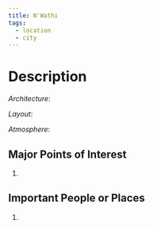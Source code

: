 ```yaml
---
title: N'Wathi
tags:
  - location
  - city
---
```

# Description

_Architecture_: 

_Layout_: 

_Atmosphere_: 

## Major Points of Interest

1. 

## Important People or Places

1.  